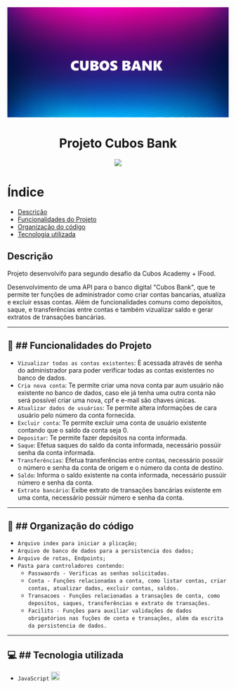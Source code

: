 <img loading="lazy" src="/img/CUBOS BANK.png" width="750%" height="250">

<h1 align="center"> Projeto Cubos Bank </h1>

<p align="center">
<img loading="lazy" src="http://img.shields.io/static/v1?label=STATUS&message=FINALIZADO&color=GREEN&style=for-the-badge"/>
</p>

# Índice 
* [Descrição](#descrição)
* [Funcionalidades do Projeto](#Funcionalidades-do-Projeto)
* [Organização do código](#Organização-do-código)
* [Tecnologia utilizada](#Tecnologia-utilizada)


## Descrição
Projeto desenvolvifo para segundo desafio da Cubos Academy + IFood.

Desenvolvimento de uma API para o banco digital "Cubos Bank", que te permite ter funções de administrador como criar contas bancarias, atualiza e excluir essas contas. Além de funcionalidades comuns como depoísitos, saque, e transferências entre contas e também vizualizar saldo e gerar extratos de transações bancárias.

<hr>

## 🔨 ## Funcionalidades do Projeto

- `Vizualizar todas as contas existentes`: È acessada através de senha do administrador para poder verificar todas as contas existentes no banco de dados.
- `Cria nova conta`: Te permite criar uma nova conta par aum usuário não existente no banco de dados, caso ele já tenha uma outra conta não será possível criar uma nova, cpf e e-mail são chaves únicas.
- `Atualizar dados de usuários`: Te permite altera informações de cara usuário pelo número da conta fornecida.
- `Excluir conta`: Te permite excluir uma conta de usuário existente contando que o saldo da conta seja 0.
- `Depositar`: Te permite fazer depósitos na conta informada.
- `Saque`: Efetua saques do saldo da conta informada, necessário possúir senha da conta informada.
- `Transferências`: Efetua transferências entre contas, necessário possúir o número e senha da conta de origem e o número da conta de destino.
- `Saldo`: Informa o saldo existente na conta informada, necessário pussúir número e senha da conta.
- `Extrato bancário`: Exibe extrato de transações bancárias existente em uma conta, necessário possúir número e senha da conta.

<hr>

## 📑 ## Organização do código

- `Arquivo index para iniciar a plicação;`
- `Arquivo de banco de dados para a persistencia dos dados;`
- `Arquivo de rotas, Endpoints;`
- `Pasta para controladores contendo:`
    - `Passwaords - Verificas as senhas solicitadas.`
    - `Conta - Funções relacionadas a conta, como listar contas, criar contas, atualizar dados, excluir contas, saldos.`
    - `Transacoes - Funções relacionadas a transações de conta, como depositos, saques, transferências e extrato de transações.`
    - `Facilits - Funções para auxiliar validações de dados obrigatórios nas fuções de conta e transações, além da escrita da persistencia de dados.`
 
<hr>

## 💻 ## Tecnologia utilizada
 - `JavaScript` <img loading="lazy" src="https://cdn.jsdelivr.net/gh/devicons/devicon/icons/javascript/javascript-original.svg" width="20" height="20" />

